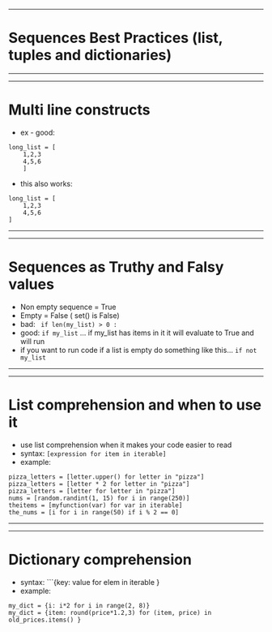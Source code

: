 ***
# Sequences Best Practices (list, tuples and dictionaries)
***
***
# Multi line constructs
* ex - good:
```
long_list = [
    1,2,3
    4,5,6
    ]
```
* this also works:
```
long_list = [
    1,2,3
    4,5,6
]
```
***
***
# Sequences as Truthy and Falsy values
* Non empty sequence = True
* Empty  = False ( set() is False)
* bad: ``` if len(my_list) > 0 :```
* good: ```if my_list``` ... if my_list has items in it it will evaluate to True and will run 
* if you want to run code if a list is empty do something like this... ```if not my_list```
***
***
# List comprehension and when to use it
* use list comprehension when it makes your code easier to read
* syntax: ```[expression for item in iterable]```
* example:
```
pizza_letters = [letter.upper() for letter in "pizza"]
pizza_letters = [letter * 2 for letter in "pizza"]
pizza_letters = [letter for letter in "pizza"]
nums = [random.randint(1, 15) for i in range(250)]
theitems = [myfunction(var) for var in iterable]
the_nums = [i for i in range(50) if i % 2 == 0]
```
***
***
# Dictionary comprehension
* syntax: ```{key: value for elem in iterable }
* example:
```
my_dict = {i: i*2 for i in range(2, 8)}
my_dict = {item: round(price*1.2,3) for (item, price) in old_prices.items() }
```